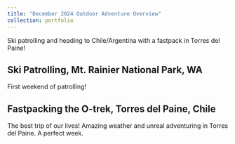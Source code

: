 ```yaml
---
title: "December 2024 Outdoor Adventure Overview"
collection: portfolio
---
```

Ski patrolling and heading to Chile/Argentina with a fastpack in Torres del Paine!

## Ski Patrolling, Mt. Rainier National Park, WA
First weekend of patrolling!

<div class="strava-embed-placeholder" data-embed-type="activity" data-embed-id="13124867052" data-style="standard" data-from-embed="false"></div><script src="https://strava-embeds.com/embed.js"></script>

## Fastpacking the O-trek, Torres del Paine, Chile
The best trip of our lives! Amazing weather and unreal adventuring in Torres del Paine. A perfect week. 

<div class="strava-embed-placeholder" data-embed-type="activity" data-embed-id="13266457759" data-style="standard" data-from-embed="false"></div><script src="https://strava-embeds.com/embed.js"></script>

<div class="strava-embed-placeholder" data-embed-type="activity" data-embed-id="13263671118" data-style="standard" data-from-embed="false"></div><script src="https://strava-embeds.com/embed.js"></script>